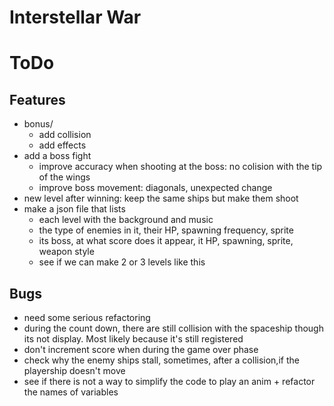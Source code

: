 # Interstellar War

# ToDo
## Features
- bonus/
    - add collision
    - add effects
- add a boss fight
    - improve accuracy when shooting at the boss: no colision with the tip of the wings
    - improve boss movement: diagonals, unexpected change
- new level after winning: keep the same ships but make them shoot
- make a json file that lists 
  - each level with the background and music
  - the type of enemies in it, their HP, spawning frequency, sprite
  - its boss, at what score does it appear, it HP, spawning, sprite, weapon style
  - see if we can make 2 or 3 levels like this

## Bugs
- need some serious refactoring
- during the count down, there are still collision with the spaceship though its not display. Most likely because it's still registered
- don't increment score when during the game over phase
- check why the enemy ships stall, sometimes, after a collision,if the playership doesn't move
- see if there is not a way to simplify the code to play an anim + refactor the names of variables